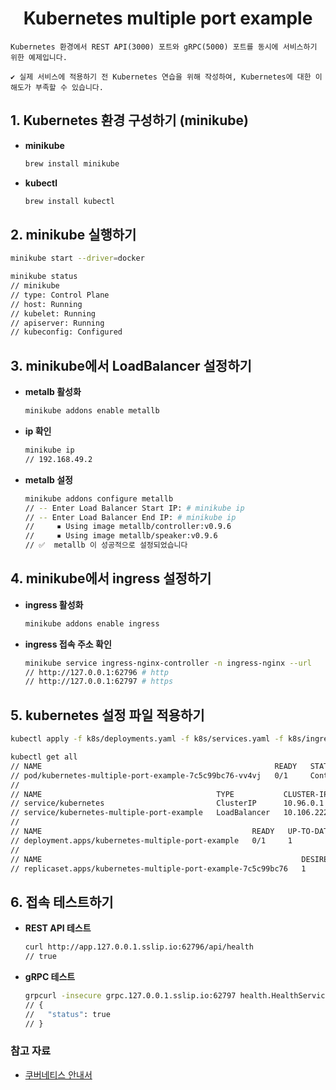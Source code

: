 <div align='center'>
    <h1>Kubernetes multiple port example</h1>
</div>

```
Kubernetes 환경에서 REST API(3000) 포트와 gRPC(5000) 포트를 동시에 서비스하기 위한 예제입니다.

✔ 실제 서비스에 적용하기 전 Kubernetes 연습을 위해 작성하여, Kubernetes에 대한 이해도가 부족할 수 있습니다. 
```

## 1. Kubernetes 환경 구성하기 (minikube)

- **minikube**
    ```bash
    brew install minikube
    ```

- **kubectl**
    ```bash
    brew install kubectl
    ```

## 2. minikube 실행하기

```bash
minikube start --driver=docker 
```

```bash
minikube status
// minikube
// type: Control Plane
// host: Running
// kubelet: Running
// apiserver: Running
// kubeconfig: Configured
```

## 3. minikube에서 LoadBalancer 설정하기

- **metalb 활성화**
  ```bash
  minikube addons enable metallb
  ```

- **ip 확인**
  ```bash
  minikube ip
  // 192.168.49.2
  ```

- **metalb 설정**
  ```bash
  minikube addons configure metallb
  // -- Enter Load Balancer Start IP: # minikube ip
  // -- Enter Load Balancer End IP: # minikube ip
  //     ▪ Using image metallb/controller:v0.9.6
  //     ▪ Using image metallb/speaker:v0.9.6
  // ✅  metallb 이 성공적으로 설정되었습니다 
  ```

## 4. minikube에서 ingress 설정하기

- **ingress 활성화**
  ```bash
  minikube addons enable ingress 
  ```

- **ingress 접속 주소 확인**
  ```bash
  minikube service ingress-nginx-controller -n ingress-nginx --url
  // http://127.0.0.1:62796 # http
  // http://127.0.0.1:62797 # https
  ```

## 5. kubernetes 설정 파일 적용하기

```bash
kubectl apply -f k8s/deployments.yaml -f k8s/services.yaml -f k8s/ingress.yaml

kubectl get all
// NAME                                                    READY   STATUS              RESTARTS   AGE
// pod/kubernetes-multiple-port-example-7c5c99bc76-vv4vj   0/1     ContainerCreating   0          7s
// 
// NAME                                       TYPE           CLUSTER-IP      EXTERNAL-IP    PORT(S)                         AGE
// service/kubernetes                         ClusterIP      10.96.0.1       <none>         443/TCP                         21m
// service/kubernetes-multiple-port-example   LoadBalancer   10.106.222.58   192.168.49.2   3000:32535/TCP,5000:30803/TCP   7s
// 
// NAME                                               READY   UP-TO-DATE   AVAILABLE   AGE
// deployment.apps/kubernetes-multiple-port-example   0/1     1            0           7s
// 
// NAME                                                          DESIRED   CURRENT   READY   AGE
// replicaset.apps/kubernetes-multiple-port-example-7c5c99bc76   1         1         0       7s
```

## 6. 접속 테스트하기

- **REST API 테스트**
  ```bash
  curl http://app.127.0.0.1.sslip.io:62796/api/health
  // true
  ```

- **gRPC 테스트**
  ```bash
  grpcurl -insecure grpc.127.0.0.1.sslip.io:62797 health.HealthService/HealthCheck 
  // {
  //   "status": true
  // }
  ```

### 참고 자료

- [쿠버네티스 안내서](https://subicura.com/k8s/)
